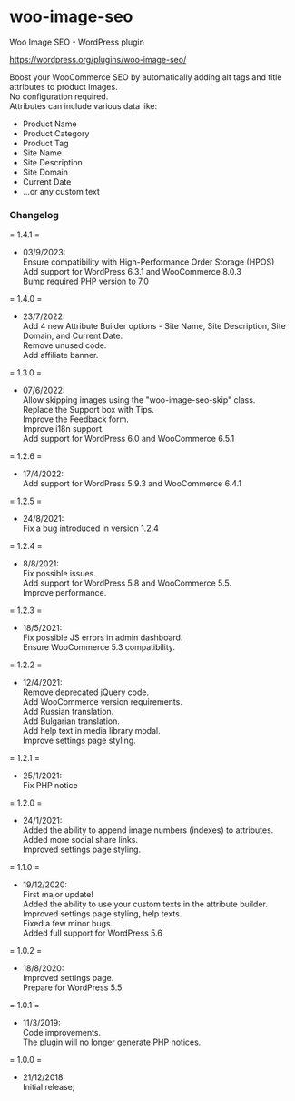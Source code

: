 # woo-image-seo
Woo Image SEO - WordPress plugin

https://wordpress.org/plugins/woo-image-seo/

Boost your WooCommerce SEO by automatically adding alt tags and title attributes to product images.  
No configuration required.  
Attributes can include various data like:
- Product Name
- Product Category
- Product Tag
- Site Name
- Site Description
- Site Domain
- Current Date
- ...or any custom text

### Changelog

= 1.4.1 =
* 03/9/2023:  
  Ensure compatibility with High-Performance Order Storage (HPOS)  
  Add support for WordPress 6.3.1 and WooCommerce 8.0.3  
  Bump required PHP version to 7.0

= 1.4.0 =
* 23/7/2022:  
  Add 4 new Attribute Builder options - Site Name, Site Description, Site Domain, and Current Date.  
  Remove unused code.  
  Add affiliate banner.

= 1.3.0 =
* 07/6/2022:  
  Allow skipping images using the "woo-image-seo-skip" class.  
  Replace the Support box with Tips.  
  Improve the Feedback form.  
  Improve i18n support.  
  Add support for WordPress 6.0 and WooCommerce 6.5.1

= 1.2.6 =
* 17/4/2022:  
  Add support for WordPress 5.9.3 and WooCommerce 6.4.1

= 1.2.5 =
* 24/8/2021:  
  Fix a bug introduced in version 1.2.4

= 1.2.4 =
* 8/8/2021:  
  Fix possible issues.  
  Add support for WordPress 5.8 and WooCommerce 5.5.  
  Improve performance.

= 1.2.3 =
* 18/5/2021:  
  Fix possible JS errors in admin dashboard.  
  Ensure WooCommerce 5.3 compatibility.

= 1.2.2 =
* 12/4/2021:  
  Remove deprecated jQuery code.  
  Add WooCommerce version requirements.  
  Add Russian translation.  
  Add Bulgarian translation.  
  Add help text in media library modal.  
  Improve settings page styling.

= 1.2.1 =
* 25/1/2021:  
  Fix PHP notice

= 1.2.0 =
* 24/1/2021:  
  Added the ability to append image numbers (indexes) to attributes.  
  Added more social share links.  
  Improved settings page styling.

= 1.1.0 =
* 19/12/2020:  
  First major update!  
  Added the ability to use your custom texts in the attribute builder.  
  Improved settings page styling, help texts.  
  Fixed a few minor bugs.  
  Added full support for WordPress 5.6

= 1.0.2 =
* 18/8/2020:  
  Improved settings page.  
  Prepare for WordPress 5.5

= 1.0.1 =
* 11/3/2019:  
  Code improvements.  
  The plugin will no longer generate PHP notices.

= 1.0.0 =
* 21/12/2018:  
  Initial release;

